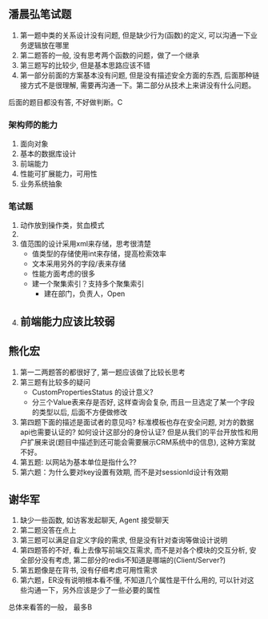 


## 潘晨弘笔试题
1. 第一题中类的关系设计没有问题, 但是缺少行为(函数)的定义, 可以沟通一下业务逻辑放在哪里
2. 第二题答的一般, 没有思考两个函数的问题，做了一个继承
3. 第三题写的比较少, 但是基本思路应该不错
4. 第一部分前面的方案基本没有问题, 但是没有描述安全方面的东西, 后面那种链接方式不是很理解, 需要再沟通一下。第二部分从技术上来讲没有什么问题。
 
后面的题目都没有答, 不好做判断。C

### 架构师的能力
1. 面向对象
2. 基本的数据库设计
3. 前端能力
4. 性能可扩展能力，可用性
5. 业务系统抽象

### 笔试题
1. 动作放到操作类，贫血模式
2. 
3. 值范围的设计采用xml来存储，思考很清楚
    - 值类型的存储使用int来存储，提高检索效率
    - 文本采用另外的字段/表来存储
    - 性能方面考虑的很多
    - 建一个聚集索引？支持多个聚集索引
        - 建在部门，负责人，Open
4. 前端能力应该比较弱
    - 

## 熊化宏
1. 第一二两题答的都很好了, 第一题应该做了比较长思考
3. 第三题有比较多的疑问
    - CustomPropertiesStatus 的设计意义?
    - 分三个Value表来存是否好, 这样查询会复杂, 而且一旦选定了某一个字段的类型以后, 后面不方便做修改
4. 第四题下面的描述是面试者的意见吗? 标准模板也存在安全问题, 对方的数据api也需要认证的? 如何设计这部分的身份认证? 但是从我们的平台开放性和用户扩展来说(题目中描述到还可能会需要展示CRM系统中的信息), 这种方案就不好。
5. 第五题: 以网站为基本单位是指什么??
6. 第六题：为什么要对key设置有效期, 而不是对sessionId设计有效期


## 谢华军
1. 缺少一些函数, 如访客发起聊天, Agent 接受聊天
2. 第二题没答在点上
3. 第三题可以满足自定义字段的需求, 但是没有针对查询等做设计说明
4. 第四题答的不好, 看上去像写前端交互需求, 而不是对各个模块的交互分析, 安全部分没有考虑, 第二部分的redis不知道是哪端的(Client/Server?)
5. 第五题像是在背书, 没有仔细考虑可用性需求
6. 第六题，ER没有说明根本看不懂, 不知道几个属性是干什么用的, 可以针对这些沟通一下，另外应该是少了一些必要的属性
 
总体来看答的一般， 最多B








